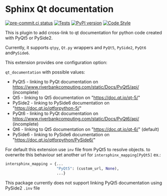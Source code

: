 # Sphinx Qt documentation

[![pre-commit.ci status](https://results.pre-commit.ci/badge/github/Czaki/sphinx-qt-documentation/master.svg)](https://results.pre-commit.ci/latest/github/Czaki/sphinx-qt-documentation/master)
[![Tests](https://github.com/Czaki/sphinx-qt-documentation/actions/workflows/test.yaml/badge.svg)](https://github.com/Czaki/sphinx-qt-documentation/actions/workflows/test.yaml)
[![PyPI version](https://badge.fury.io/py/sphinx-qt-documentation.svg)](https://badge.fury.io/py/sphinx-qt-documentation)
[![Code Style](https://img.shields.io/badge/code%20style-black-000000.svg)](https://github.com/psf/black)


This is plugin to add cross-link to qt documentation for python code created with PyQt5 or PySide2.

Currently, it supports `qtpy`, `Qt.py` wrappers and `PyQt5`, `PySide2`, `PyQt6` and`PySide6`.

This extension provides one configuration option:

`qt_documentation` with possible values:

* PyQt5 - linking to PyQt documentation on https://www.riverbankcomputing.com/static/Docs/PyQt5/api/ (incomplete)
* Qt5 - linking to Qt5 documentation on "https://doc.qt.io/qt-5/"
* PySide2 - linking to PySide6 documentation on  "https://doc.qt.io/qtforpython-5/"
* PyQt6 - linking to PyQt documentation on https://www.riverbankcomputing.com/static/Docs/PyQt6/api/ (incomplete)
* Qt6 - linking to Qt5 documentation on "https://doc.qt.io/qt-6/" (default)
* PySide6 - linking to PySide6 documentation on  "https://doc.qt.io/qtforpython/PySide6/"

For default this extension use `inv` file from PyQt5 to resolve objects.
to overwrite this behaviour set another url for `intersphinx_mapping[PyQt5]` ex.:

```python
intersphinx_mapping = {...
                       "PyQt5": (custom_url, None),
                       ...}
```

This package currently does not support linking PyQt5 documentation using PySide2 `.inv` file
